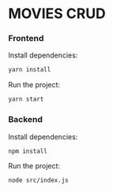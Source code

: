 
# MOVIES CRUD

### Frontend
Install dependencies:

```bash
yarn install
```

Run the project:

```bash
yarn start
```
### Backend
Install dependencies:

```bash
npm install
```

Run the project:

```bash
node src/index.js
```